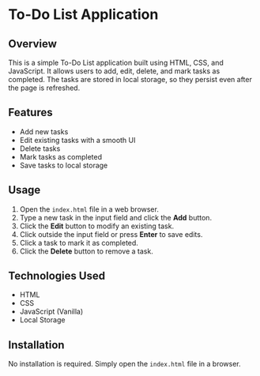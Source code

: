# To-Do List Application

## Overview
This is a simple To-Do List application built using HTML, CSS, and JavaScript. It allows users to add, edit, delete, and mark tasks as completed. The tasks are stored in local storage, so they persist even after the page is refreshed.

## Features
- Add new tasks
- Edit existing tasks with a smooth UI
- Delete tasks
- Mark tasks as completed
- Save tasks to local storage

## Usage
1. Open the `index.html` file in a web browser.
2. Type a new task in the input field and click the **Add** button.
3. Click the **Edit** button to modify an existing task.
4. Click outside the input field or press **Enter** to save edits.
5. Click a task to mark it as completed.
6. Click the **Delete** button to remove a task.

## Technologies Used
- HTML
- CSS
- JavaScript (Vanilla)
- Local Storage

## Installation
No installation is required. Simply open the `index.html` file in a browser.
